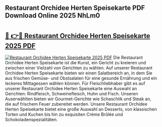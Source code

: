 ## Restaurant Orchidee Herten Speisekarte PDF Download Online 2025 NhLm0

# <h2><a href="http://gc9zv8.nevu.top/?p=Restaurant+Orchidee+Herten+Speisekarte">🔗 👉🔴 Restaurant Orchidee Herten Speisekarte 2025 PDF</a></h2>

[![Restaurant Orchidee Herten Speisekarte 2025 PDF](https://i.imgur.com/dBaPXMq.png)](http://gc9zv8.nevu.top/?p=Restaurant+Orchidee+Herten+Speisekarte)
Die Restaurant Orchidee Herten Speisekarte ist die Kunst, ein Gericht zu kreieren und zwischen einer Vielzahl von Gerichten zu wählen. Auf unserer Restaurant Orchidee Herten Speisekarte bieten wir einen Salatbereich an, in dem Sie aus frischen Gemüse- und Obstsalaten für eine gesunde Ernährung und ein leckeres Mittagessen wählen können. Für Fleischliebhaber gibt es auf unserer Restaurant Orchidee Herten Speisekarte eine Auswahl an Gerichten: Rindfleisch, Schweinefleisch, Huhn und Fisch. Unseren Auserwählten bieten wir Gourmet-Gerichte wie Schaschlik und Steak an, die auf frischem Feuer zubereitet werden. Unsere Restaurant Orchidee Herten Speisekarte bietet eine große Auswahl an Desserts, von klassischen Torten und Kuchen bis hin zu exquisiten Crème Brûlée und Schokoladenspezialitäten.
